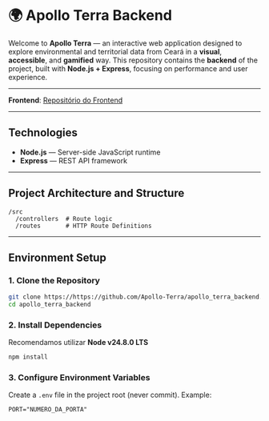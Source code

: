 # 🌍 Apollo Terra Backend

Welcome to **Apollo Terra** — an interactive web application designed to explore environmental and territorial data from Ceará in a **visual**, **accessible**, and **gamified** way. This repository contains the **backend** of the project, built with **Node.js + Express**, focusing on performance and user experience.

---


**Frontend**: <a href="https://github.com/Apollo-Terra/apollo_terra_frontend" target="_blank">Repositório do Frontend</a>

---

## Technologies

* **Node.js** — Server-side JavaScript runtime
* **Express** — REST API framework

---

## Project Architecture and Structure

```
/src
  /controllers  # Route logic
  /routes       # HTTP Route Definitions
```

---

## Environment Setup

### 1. Clone the Repository

```bash
git clone https://https://github.com/Apollo-Terra/apollo_terra_backend.git
cd apollo_terra_backend
```

### 2. Install Dependencies

Recomendamos utilizar **Node v24.8.0 LTS**

```bash
npm install
```

### 3. Configure Environment Variables

Create a `.env` file in the project root (never commit). Example:

```env
PORT="NUMERO_DA_PORTA"
```

